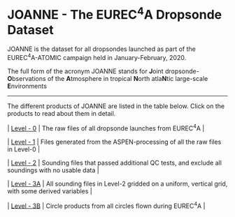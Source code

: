 # JOANNE - The EUREC<sup>4</sup>A Dropsonde Dataset

JOANNE is the dataset for all dropsondes launched as part of the EUREC<sup>4</sup>A-ATOMIC campaign held in January-February, 2020.

The full form of the acronym JOANNE stands for **J**oint dropsonde-**O**bservations of the **A**tmosphere in tropical **N**orth atla**N**tic large-scale **E**nvironments

---

The different products of JOANNE are listed in the table below. Click on the products to read about them in detail.

| [Level - 0](Level_0/README.md) | The raw files of all dropsonde launches from EUREC<sup>4</sup>A |

| [Level - 1](Level_1/README.md) | Files generated from the ASPEN-processing of all the raw files in Level-0 |

| [Level - 2](Level_2/README.md) | Sounding files that passed additional QC tests, and exclude all soundings with no usable data |

| [Level - 3A](Level_3/Level_3A/README.md) | All sounding files in Level-2 gridded on a uniform, vertical grid, with some derived variables |

| [Level - 3B](Level_3/Level_3B/README.md) | Circle products from all circles flown during EUREC<sup>4</sup>A |





